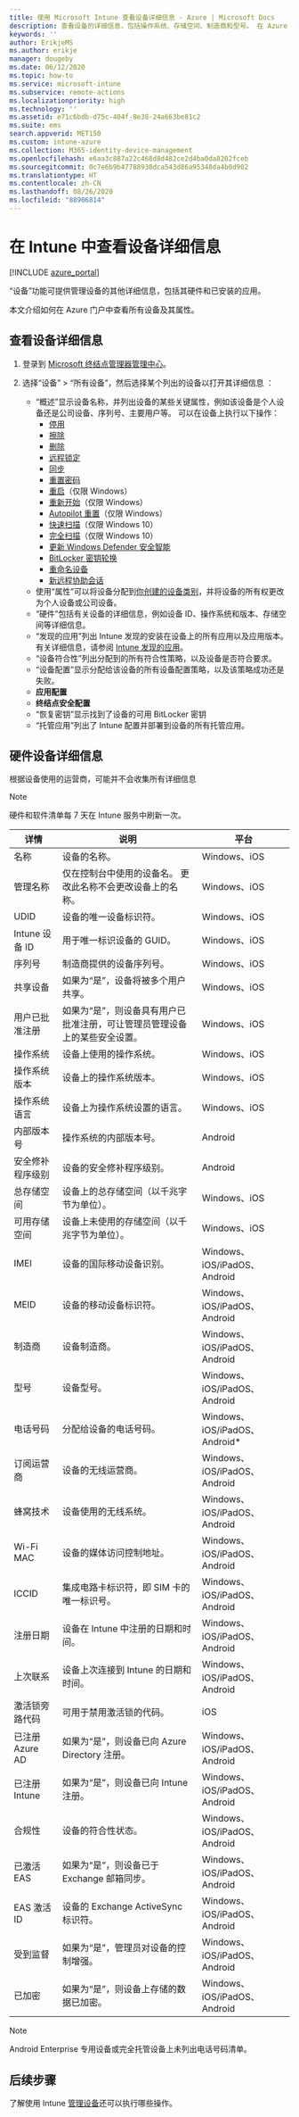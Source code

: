 ```yaml
---
title: 使用 Microsoft Intune 查看设备详细信息 - Azure | Microsoft Docs
description: 查看设备的详细信息，包括操作系统、存储空间、制造商和型号。 在 Azure 的 Microsoft Intune 中获取已安装应用的列表、检查符合性策略和设置 TeamViewer。 类似于查看管理设备的清单。
keywords: ''
author: ErikjeMS
ms.author: erikje
manager: dougeby
ms.date: 06/12/2020
ms.topic: how-to
ms.service: microsoft-intune
ms.subservice: remote-actions
ms.localizationpriority: high
ms.technology: ''
ms.assetid: e71c6bdb-d75c-404f-8e38-24a663be81c2
ms.suite: ems
search.appverid: MET150
ms.custom: intune-azure
ms.collection: M365-identity-device-management
ms.openlocfilehash: e6aa3c887a22c468d8d482ce2d4ba0da8202fceb
ms.sourcegitcommit: 0c7e6b9b47788930dca543d86a95348da4b0d902
ms.translationtype: HT
ms.contentlocale: zh-CN
ms.lasthandoff: 08/26/2020
ms.locfileid: "88906814"
---
```

# <a name="see-device-details-in-intune"></a>在 Intune 中查看设备详细信息

[!INCLUDE [azure_portal](../includes/azure_portal.md)]

“设备”功能可提供管理设备的其他详细信息，包括其硬件和已安装的应用。

本文介绍如何在 Azure 门户中查看所有设备及其属性。

## <a name="view-the-device-details"></a>查看设备详细信息

1. 登录到 [Microsoft 终结点管理器管理中心](https://go.microsoft.com/fwlink/?linkid=2109431)。
3. 选择“设备” > “所有设备”，然后选择某个列出的设备以打开其详细信息 ：

   - “概述”显示设备名称，并列出设备的某些关键属性，例如该设备是个人设备还是公司设备、序列号、主要用户等。 可以在设备上执行以下操作：
      - [停用](devices-wipe.md#retire)
      - [擦除](devices-wipe.md#wipe)
      - [删除](devices-wipe.md#delete-devices-from-the-intune-portal)
      - [远程锁定](device-remote-lock.md)
      - [同步](device-sync.md)
      - [重置密码](device-passcode-reset.md)
      - [重启](device-restart.md)（仅限 Windows）
      - [重新开始](device-fresh-start.md)（仅限 Windows）
      - [Autopilot 重置](/windows/deployment/windows-autopilot/windows-autopilot-reset#reset-devices-with-remote-windows-autopilot-reset)（仅限 Windows）
      - [快速扫描](../configuration/device-restrictions-windows-10.md)（仅限 Windows 10）
      - [完全扫描](../configuration/device-restrictions-windows-10.md)（仅限 Windows 10）
      - [更新 Windows Defender 安全智能](/windows/security/threat-protection/microsoft-defender-antivirus/manage-protection-updates-microsoft-defender-antivirus)
      - [BitLocker 密钥轮换](../protect/encrypt-devices.md#to-rotate-the-bitlocker-recovery-key)
      - [重命名设备](device-rename.md)
      - [新远程协助会话](./teamviewer-support.md)
   - 使用“属性”可以将设备分配到[你创建的设备类别](../enrollment/device-group-mapping.md)，并将设备的所有权更改为个人设备或公司设备。
   - “硬件”包括有关设备的详细信息，例如设备 ID、操作系统和版本、存储空间等详细信息。
   - “发现的应用”列出 Intune 发现的安装在设备上的所有应用以及应用版本。 有关详细信息，请参阅 [Intune 发现的应用](../apps/app-discovered-apps.md)。
   - “设备符合性”列出分配到的所有符合性策略，以及设备是否符合要求。
   - “设备配置”显示分配给该设备的所有设备配置策略，以及该策略成功还是失败。
   - **应用配置** 
   - **终结点安全配置**
   - “恢复密钥”显示找到了设备的可用 BitLocker 密钥
   - “托管应用”列出了 Intune 配置并部署到设备的所有托管应用。 

## <a name="hardware-device-details"></a>硬件设备详细信息
根据设备使用的运营商，可能并不会收集所有详细信息

> [!Note]  
> 硬件和软件清单每 7 天在 Intune 服务中刷新一次。

|详情|说明|平台| 
|--------------|----------------------|----|  
|名称|设备的名称。|Windows、iOS|
|管理名称|仅在控制台中使用的设备名。 更改此名称不会更改设备上的名称。|Windows、iOS|
|UDID|设备的唯一设备标识符。|Windows、iOS|
|Intune 设备 ID|用于唯一标识设备的 GUID。|Windows、iOS|
|序列号|制造商提供的设备序列号。|Windows、iOS|
|共享设备|如果为“是”，设备将被多个用户共享。|Windows、iOS|
|用户已批准注册|如果为“是”，则设备具有用户已批准注册，可让管理员管理设备上的某些安全设置。|Windows、iOS|
|操作系统|设备上使用的操作系统。|Windows、iOS|
|操作系统版本|设备上的操作系统版本。|Windows、iOS|
|操作系统语言|设备上为操作系统设置的语言。|Windows、iOS|
|内部版本号|操作系统的内部版本号。|Android|
|安全修补程序级别|设备的安全修补程序级别。|Android|
|总存储空间|设备上的总存储空间（以千兆字节为单位）。|Windows、iOS|
|可用存储空间|设备上未使用的存储空间（以千兆字节为单位）。|Windows、iOS|
|IMEI|设备的国际移动设备识别。|Windows、iOS/iPadOS、Android|
|MEID|设备的移动设备标识符。|Windows、iOS/iPadOS、Android|
|制造商|设备制造商。|Windows、iOS/iPadOS、Android|
|型号|设备型号。|Windows、iOS/iPadOS、Android|
|电话号码|分配给设备的电话号码。|Windows、iOS/iPadOS、Android*|
|订阅运营商|设备的无线运营商。|Windows、iOS/iPadOS、Android|
|蜂窝技术|设备使用的无线系统。|Windows、iOS/iPadOS、Android|
|Wi-Fi MAC|设备的媒体访问控制地址。|Windows、iOS/iPadOS、Android|
|ICCID|集成电路卡标识符，即 SIM 卡的唯一标识号。|Windows、iOS/iPadOS、Android|
|注册日期|设备在 Intune 中注册的日期和时间。|Windows、iOS/iPadOS、Android|
|上次联系|设备上次连接到 Intune 的日期和时间。|Windows、iOS/iPadOS、Android|
|激活锁旁路代码|可用于禁用激活锁的代码。|iOS|
|已注册 Azure AD|如果为“是”，则设备已向 Azure Directory 注册。|Windows、iOS/iPadOS、Android|
|已注册 Intune|如果为“是”，则设备已向 Intune 注册。|Windows、iOS/iPadOS、Android|
|合规性|设备的符合性状态。|Windows、iOS/iPadOS、Android|
|已激活 EAS|如果为“是”，则设备已于 Exchange 邮箱同步。|Windows、iOS/iPadOS、Android|
|EAS 激活 ID|设备的 Exchange ActiveSync 标识符。|Windows、iOS/iPadOS、Android|
|受到监督|如果为“是”，管理员对设备的控制增强。|Windows、iOS/iPadOS、Android|
|已加密|如果为“是”，则设备上存储的数据已加密。|Windows、iOS/iPadOS、Android|

> [!Note]  
> Android Enterprise 专用设备或完全托管设备上未列出电话号码清单。

## <a name="next-steps"></a>后续步骤
了解使用 Intune [管理设备](device-management.md)还可以执行哪些操作。